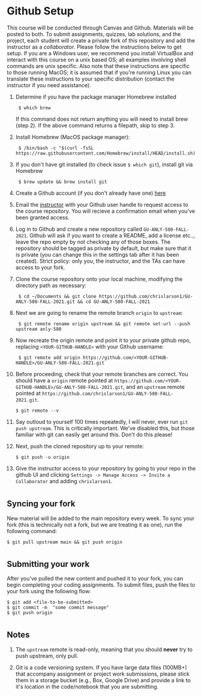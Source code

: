 # Github Setup

This course will be conducted through Canvas and Github. Materials will be posted to both. To submit assignments, quizzes, lab solutions, and the project, each student will create a private fork of this repository and add the instructor as a *collaborator*. Please follow the instructions below to get setup. If you are a Windows user, we recommend you install VirtualBox and interact with this course on a unix based OS; all examples involving shell commands are unix specific. Also note that these instructions are specific to those running MacOS; it is assumed that if you're running Linux you can translate these instructions to your specific distribution (contact the instructor if you need assistance).

1. Determine if you have the package manager Homebrew installed

    	$ which brew

    If this command does not return anything you will need to install brew (step 2). If the above command returns a filepath, skip to step 3.

2. Install Homebrew (MacOS package manager):

    	$ /bin/bash -c "$(curl -fsSL https://raw.githubusercontent.com/Homebrew/install/HEAD/install.sh)"

3. If you don't have git installed (to check issue `$ which git`), install git via Homebrew

    	$ brew update && brew install git
    	
4. Create a Github account (if you don't already have one) <a href="https://github.com/login">here</a>

5. Email the <a href="chris.larson@georgetown.edu">instructor</a> with your Github user handle to request access to the course repository. You will recieve a confirmation email when you've been granted access.

6. Log in to Github and create a new repository called `GU-ANLY-580-FALL-2021`. Github will ask if you want to create a README, add a license etc.., leave the repo empty by not checking any of those boxes. The repository should be tagged as private by default, but make sure that it is private (you can change this in the settings tab after it has been created). Strict policy: only you, the instructor, and the TAs can have access to your fork. 

7. Clone the course repository onto your local machine, modifying the directory path as necessary:

    	$ cd ~/Documents && git clone https://github.com/chrislarson1/GU-ANLY-580-FALL-2021.git && cd GU-ANLY-580-FALL-2021

8. Next we are going to rename the remote branch `origin` to `upstream`:

		$ git remote rename origin upstream && git remote set-url --push upstream anly-580

9. Now recreate the origin remote and point it to your private github repo, replacing `<YOUR-GITHUB-HANDLE>` with your Github username:

		$ git remote add origin https://github.com/<YOUR-GITHUB-HANDLE>/GU-ANLY-580-FALL-2021.git

10. Before proceeding, check that your remote branches are correct. You should have a `origin` remote pointed at `https://github.com/<YOUR-GITHUB-HANDLE>/GU-ANLY-580-FALL-2021.git`, and an `upstream` remote pointed at `https://github.com/chrislarson1/GU-ANLY-580-FALL-2021.git`.

		$ git remote --v

11. Say outloud to yourself 100 times repeatedly, I will never, ever run `git push upstream`. This is critically important. We've disabled this, but those familiar with git can easily get around this. Don't do this please!

12. Next, push the cloned repository up to your remote:

		$ git push -u origin

13. Give the instructor access to your repository by going to your repo in the github UI and clicking `Settings -> Manage Access -> Invite a Collaborator` and adding `chrislarson1`.

# 
##  Syncing your fork

New material will be added to the main repository every week. To sync your fork (this is technically not a fork, but we are treating it as one), run the following command:

	$ git pull upstream main && git push origin

#
## Submitting your work

After you've pulled the new content and pushed it to your fork, you can begin completing your coding assignments. To submit files, push the files to your fork using the following flow:

	$ git add <file-to-be-submitted>
	$ git commit -m  "some commit message"
	$ git push origin

#
## Notes

1. The `upstream` remote is read-only, meaning that you should **never** try to push upstream, only pull.

2. Git is a code versioning system. If you have large data files (100MB+) that accompany assignment or project work submissions, please stick them in a storage bucket (e.g., Box, Google Drive) and provide a link to it's location in the code/notebook that you are submitting.